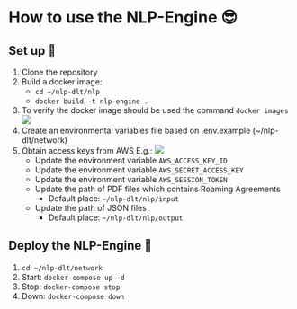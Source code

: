 # How to use the NLP-Engine 😎

## Set up 🙂
1. Clone the repository
2. Build a docker image:
    - `cd ~/nlp-dlt/nlp`
    - `docker build -t nlp-engine .`
3. To verify the docker image should be used the command `docker images`
    <img src="https://github.com/sfl0r3nz05/nlp-dlt/blob/sentencelvl/documentation/dockerVerification.png">
3. Create an environmental variables file based on .env.example (~/nlp-dlt/network)
4. Obtain access keys from AWS E.g.:
    <img src="https://github.com/sfl0r3nz05/nlp-dlt/blob/sentencelvl/documentation/accessKey.png">
    - Update the environment variable `AWS_ACCESS_KEY_ID`
    - Update the environment variable `AWS_SECRET_ACCESS_KEY`
    - Update the environment variable `AWS_SESSION_TOKEN`
    - Update the path of PDF files which contains Roaming Agreements
        - Default place: `~/nlp-dlt/nlp/input`
    - Update the path of JSON files
        - Default place: `~/nlp-dlt/nlp/output`

## Deploy the NLP-Engine 🙂
1. `cd ~/nlp-dlt/network`
2. Start: `docker-compose up -d`
3. Stop: `docker-compose stop`
4. Down: `docker-compose down`